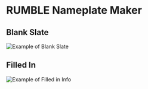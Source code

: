 # RUMBLE Nameplate Maker

## Blank Slate
![Example of Blank Slate](https://github.com/user-attachments/assets/971e4f57-b7b5-455a-8f8c-b8db7e4cc3b7)

## Filled In
![Example of Filled in Info](https://github.com/user-attachments/assets/e5d1b94f-0f62-4cde-921e-f3aad7d45597)
